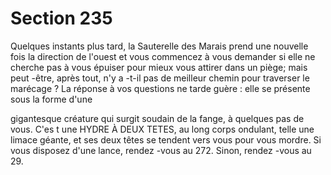 # Section 235

Quelques instants plus tard, la Sauterelle des Marais prend une
nouvelle fois la direction de l'ouest et vous  commencez à vous
demander si elle ne cherche pas à vous épuiser pour mieux vous
attirer dans un piège;  mais peut -être, après tout, n'y a -t-il pas de
meilleur chemin pour traverser le marécage ? La réponse à vos
questions ne tarde guère : elle se présente sous la forme d'une

gigantesque créature qui surgit soudain de la fange, à quelques pas
de vous. C'es t une HYDRE À DEUX TETES, au long corps
ondulant, telle une limace géante, et ses deux têtes se tendent vers
vous pour vous mordre. Si vous disposez d'une lance, rendez -vous
au 272. Sinon, rendez -vous au  29.
